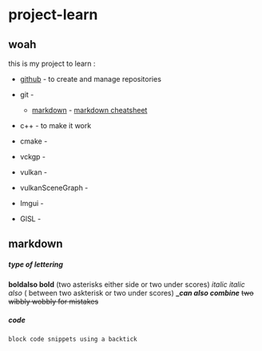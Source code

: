 # project-learn
## woah

 this is my project to learn : 
 * [github](http:///www.github.com) - to create and manage repositories  
 * git - 
   * [markdown]() - [markdown cheatsheet](https://github.com/im-luka/markdown-cheatsheet)
    
 * c++ - to make it work
 * cmake - 
 * vckgp -
 * vulkan - 
 * vulkanSceneGraph -
 * Imgui -
 * GlSL -


## markdown 
##### type of lettering
**bold**__also bold__ (two asterisks either side or two under scores)
*italic* _italic also_ ( between two askterisk or two under scores) 
**__can also combine_** 
~~two wibbly wobbly for mistakes~~

##### code
`block code snippets using a backtick`



